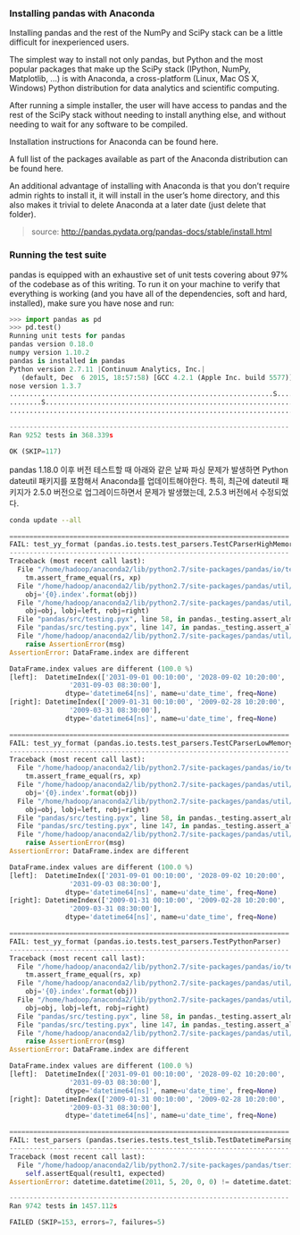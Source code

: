 ### Installing pandas with Anaconda

Installing pandas and the rest of the NumPy and SciPy stack can be a little difficult for inexperienced users.

The simplest way to install not only pandas, but Python and the most popular packages that make up the SciPy stack (IPython, NumPy, Matplotlib, ...) is with Anaconda, a cross-platform (Linux, Mac OS X, Windows) Python distribution for data analytics and scientific computing.

After running a simple installer, the user will have access to pandas and the rest of the SciPy stack without needing to install anything else, and without needing to wait for any software to be compiled.

Installation instructions for Anaconda can be found here.

A full list of the packages available as part of the Anaconda distribution can be found here.

An additional advantage of installing with Anaconda is that you don’t require admin rights to install it, it will install in the user’s home directory, and this also makes it trivial to delete Anaconda at a later date (just delete that folder).

> source: http://pandas.pydata.org/pandas-docs/stable/install.html

### Running the test suite

pandas is equipped with an exhaustive set of unit tests covering about 97% of the codebase as of this writing. To run it on your machine to verify that everything is working (and you have all of the dependencies, soft and hard, installed), make sure you have nose and run:
```python
>>> import pandas as pd
>>> pd.test()
Running unit tests for pandas
pandas version 0.18.0
numpy version 1.10.2
pandas is installed in pandas
Python version 2.7.11 |Continuum Analytics, Inc.|
   (default, Dec  6 2015, 18:57:58) [GCC 4.2.1 (Apple Inc. build 5577)]
nose version 1.3.7
..................................................................S......
........S................................................................
.........................................................................

----------------------------------------------------------------------
Ran 9252 tests in 368.339s

OK (SKIP=117)
```

pandas 1.18.0 이후 버전 테스트할 때 아래와 같은 날짜 파싱 문제가 발생하면 Python dateutil 패키지를 포함해서 Anaconda를 업데이트해야한다.
특히, 최근에 dateutil 패키지가 2.5.0 버전으로 업그레이드하면서 문제가 발생했는데, 2.5.3 버전에서 수정되었다.
```sh
conda update --all
```
```python
======================================================================
FAIL: test_yy_format (pandas.io.tests.test_parsers.TestCParserHighMemory)
----------------------------------------------------------------------
Traceback (most recent call last):
  File "/home/hadoop/anaconda2/lib/python2.7/site-packages/pandas/io/tests/test_parsers.py", line 1064, in test_yy_format
    tm.assert_frame_equal(rs, xp)
  File "/home/hadoop/anaconda2/lib/python2.7/site-packages/pandas/util/testing.py", line 1097, in assert_frame_equal
    obj='{0}.index'.format(obj))
  File "/home/hadoop/anaconda2/lib/python2.7/site-packages/pandas/util/testing.py", line 729, in assert_index_equal
    obj=obj, lobj=left, robj=right)
  File "pandas/src/testing.pyx", line 58, in pandas._testing.assert_almost_equal (pandas/src/testing.c:3809)
  File "pandas/src/testing.pyx", line 147, in pandas._testing.assert_almost_equal (pandas/src/testing.c:2685)
  File "/home/hadoop/anaconda2/lib/python2.7/site-packages/pandas/util/testing.py", line 880, in raise_assert_detail
    raise AssertionError(msg)
AssertionError: DataFrame.index are different

DataFrame.index values are different (100.0 %)
[left]:  DatetimeIndex(['2031-09-01 00:10:00', '2028-09-02 10:20:00',
               '2031-09-03 08:30:00'],
              dtype='datetime64[ns]', name=u'date_time', freq=None)
[right]: DatetimeIndex(['2009-01-31 00:10:00', '2009-02-28 10:20:00',
               '2009-03-31 08:30:00'],
              dtype='datetime64[ns]', name=u'date_time', freq=None)

======================================================================
FAIL: test_yy_format (pandas.io.tests.test_parsers.TestCParserLowMemory)
----------------------------------------------------------------------
Traceback (most recent call last):
  File "/home/hadoop/anaconda2/lib/python2.7/site-packages/pandas/io/tests/test_parsers.py", line 1064, in test_yy_format
    tm.assert_frame_equal(rs, xp)
  File "/home/hadoop/anaconda2/lib/python2.7/site-packages/pandas/util/testing.py", line 1097, in assert_frame_equal
    obj='{0}.index'.format(obj))
  File "/home/hadoop/anaconda2/lib/python2.7/site-packages/pandas/util/testing.py", line 729, in assert_index_equal
    obj=obj, lobj=left, robj=right)
  File "pandas/src/testing.pyx", line 58, in pandas._testing.assert_almost_equal (pandas/src/testing.c:3809)
  File "pandas/src/testing.pyx", line 147, in pandas._testing.assert_almost_equal (pandas/src/testing.c:2685)
  File "/home/hadoop/anaconda2/lib/python2.7/site-packages/pandas/util/testing.py", line 880, in raise_assert_detail
    raise AssertionError(msg)
AssertionError: DataFrame.index are different

DataFrame.index values are different (100.0 %)
[left]:  DatetimeIndex(['2031-09-01 00:10:00', '2028-09-02 10:20:00',
               '2031-09-03 08:30:00'],
              dtype='datetime64[ns]', name=u'date_time', freq=None)
[right]: DatetimeIndex(['2009-01-31 00:10:00', '2009-02-28 10:20:00',
               '2009-03-31 08:30:00'],
              dtype='datetime64[ns]', name=u'date_time', freq=None)

======================================================================
FAIL: test_yy_format (pandas.io.tests.test_parsers.TestPythonParser)
----------------------------------------------------------------------
Traceback (most recent call last):
  File "/home/hadoop/anaconda2/lib/python2.7/site-packages/pandas/io/tests/test_parsers.py", line 1064, in test_yy_format
    tm.assert_frame_equal(rs, xp)
  File "/home/hadoop/anaconda2/lib/python2.7/site-packages/pandas/util/testing.py", line 1097, in assert_frame_equal
    obj='{0}.index'.format(obj))
  File "/home/hadoop/anaconda2/lib/python2.7/site-packages/pandas/util/testing.py", line 729, in assert_index_equal
    obj=obj, lobj=left, robj=right)
  File "pandas/src/testing.pyx", line 58, in pandas._testing.assert_almost_equal (pandas/src/testing.c:3809)
  File "pandas/src/testing.pyx", line 147, in pandas._testing.assert_almost_equal (pandas/src/testing.c:2685)
  File "/home/hadoop/anaconda2/lib/python2.7/site-packages/pandas/util/testing.py", line 880, in raise_assert_detail
    raise AssertionError(msg)
AssertionError: DataFrame.index are different

DataFrame.index values are different (100.0 %)
[left]:  DatetimeIndex(['2031-09-01 00:10:00', '2028-09-02 10:20:00',
               '2031-09-03 08:30:00'],
              dtype='datetime64[ns]', name=u'date_time', freq=None)
[right]: DatetimeIndex(['2009-01-31 00:10:00', '2009-02-28 10:20:00',
               '2009-03-31 08:30:00'],
              dtype='datetime64[ns]', name=u'date_time', freq=None)

======================================================================
FAIL: test_parsers (pandas.tseries.tests.test_tslib.TestDatetimeParsingWrappers)
----------------------------------------------------------------------
Traceback (most recent call last):
  File "/home/hadoop/anaconda2/lib/python2.7/site-packages/pandas/tseries/tests/test_tslib.py", line 537, in test_parsers
    self.assertEqual(result1, expected)
AssertionError: datetime.datetime(2011, 5, 20, 0, 0) != datetime.datetime(2020, 5, 11, 0, 0)

----------------------------------------------------------------------
Ran 9742 tests in 1457.112s

FAILED (SKIP=153, errors=7, failures=5)
```
